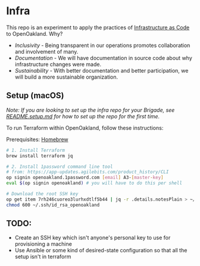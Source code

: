 # Infra

This repo is an experiment to apply the practices of [Infrastructure as Code][1] to OpenOakland. Why?

* *Inclusivity* - Being transparent in our operations promotes collaboration and involvement of many.
* *Documentation* - We will have documentation in source code about why infrastructure changes were made.
* *Sustainability* - With better documentation and better participation, we will build a more sustainable organization.

## Setup (macOS)
_*Note:* If you are looking to set up the infra repo for your Brigade, see [README.setup.md][setup] for how to set up the repo for the first time._

To run Terraform within OpenOakland, follow these instructions:

Prerequisites: [Homebrew][2]

```bash
# 1. Install Terraform
brew install terraform jq

# 2. Install 1password command line tool
# from: https://app-updates.agilebits.com/product_history/CLI
op signin openoakland.1password.com [email] A3-[master-key]
eval $(op signin openoakland) # you will have to do this per shell

# Download the root SSH key
op get item 7rh246cuoreo3lurhxdtlf5b44 | jq -r .details.notesPlain > ~/.ssh/id_rsa_openoakland
chmod 600 ~/.ssh/id_rsa_openoakland
```

[1]: https://en.wikipedia.org/wiki/Infrastructure_as_Code
[2]: https://brew.sh/
[setup]: https://github.com/openoakland/infra/blob/master/README.setup.md

## TODO:
* Create an SSH key which isn't anyone's personal key to use for provisioning a machine
* Use Ansible or some kind of desired-state configuration so that all the setup isn't in terraform
